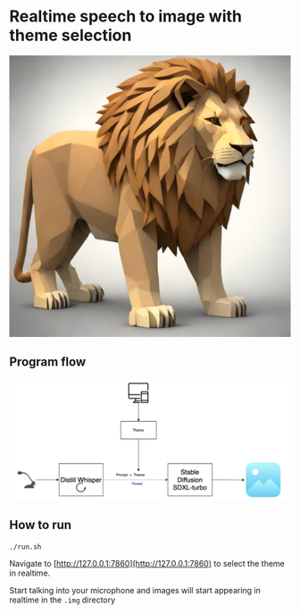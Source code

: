 # Realtime speech to image with theme selection

![Generated lion image](images/image.png)

## Program flow
![Program flow](images/flow.png)

## How to run

```
./run.sh
```

Navigate to [http://127.0.0.1:7860](http://127.0.0.1:7860) to select the theme in realtime.

Start talking into your microphone and images will start appearing in realtime in the `.img` directory
